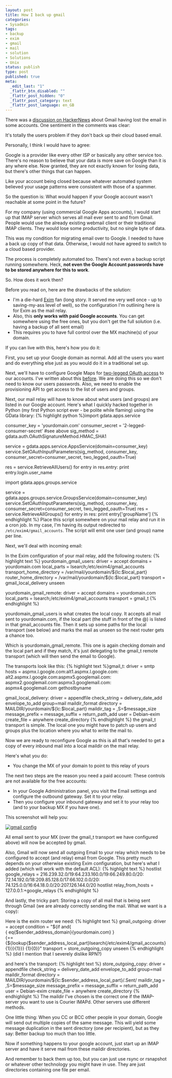 ```yaml
---
layout: post
title: How I back up gmail
categories:
- Sysadmin
tags:
- backup
- exim
- gmail
- mail
- solution
- Solutions
- Unix
status: publish
type: post
published: true
meta:
  _edit_last: "1"
  _flattr_btn_disabled: ""
  _flattr_post_hidden: "0"
  _flattr_post_category: text
  _flattr_post_language: en_GB
---
```

There was a [discussion on HackerNews](http://news.ycombinator.com/item?id=2269346) about Gmail having lost the email in some accounts. One sentiment in the comments was clear:

It's totally the users problem if they don't back up their cloud based email.

Personally, I think I would have to agree:

Google is a provider like every other ISP or basically any other service too. There's no reason to believe that your data is more save on Google than it is any where else. Now granted, they are not exactly known for losing data, but there's other things that can happen.

Like your account being closed because whatever automated system believed your usage patterns were consistent with those of a spammer.

So the question is: What would happen if your Google account wasn't reachable at some point in the future?

For my company (using commercial Google Apps accounts), I would start up that IMAP server which serves all mail ever sent to and from Gmail. People would use the already existing webmail client or their traditional IMAP clients. They would lose some productivity, but no single byte of data.

This was my condition for migrating email over to Google. I needed to have a back up copy of that data. Otherwise, I would not have agreed to switch to a cloud based provider.

The process is completely automated too. There's not even a backup script running somewhere. Heck, <strong>not even the Google Account passwords have to be stored anywhere for this to work</strong>.

So. How does it work then?

Before you read on, here are the drawbacks of the solution:
<ul>
	<li>I'm a die-hard <a href="http://exim.org/">Exim</a> fan (long story. It served me very well once - up to saving-my-ass level of well), so the configuration I'm outlining here is for Exim as the mail relay.</li>
	<li>Also, this <strong>only works with paid Google accounts</strong>. You can get somewhere using the free ones, but you don't get the full solution (i.e. having a backup of all sent email)</li>
	<li>This requires you to have full control over the MX machine(s) of your domain.</li>
</ul>
If you can live with this, here's how you do it:

First, you set up your Google domain as normal. Add all the users you want and do everything else just as you would do it in a traditional set up.

Next, we'll have to configure Google Maps for <a href="http://www.gnegg.ch/2010/06/google-apps-provisioning-two-legged-oauth/">two-legged OAuth access</a> to our accounts. I've written about this <a href="http://www.gnegg.ch/2010/06/google-apps-provisioning-two-legged-oauth/">before</a>. We are doing this so we don't need to know our users passwords. Also, we need to enable the provisioning API to get access to the list of users and groups.

Next, our mail relay will have to know about what users (and groups) are listed in our Google account. Here's what I quickly hacked together in Python (my first Python script ever - be polite while flaming) using the GData library:
{% highlight python %}import gdata.apps.service

consumer_key = 'yourdomain.com'
consumer_secret = '2-legged-consumer-secret' #see above
sig_method = gdata.auth.OAuthSignatureMethod.HMAC_SHA1

service = gdata.apps.service.AppsService(domain=consumer_key)
service.SetOAuthInputParameters(sig_method, consumer_key,\
  consumer_secret=consumer_secret, two_legged_oauth=True)

res = service.RetrieveAllUsers()
for entry in res.entry:
    print entry.login.user_name

import gdata.apps.groups.service

service = gdata.apps.groups.service.GroupsService(domain=consumer_key)
service.SetOAuthInputParameters(sig_method, consumer_key,\
  consumer_secret=consumer_secret, two_legged_oauth=True)
res = service.RetrieveAllGroups()
for entry in res:
    print entry['groupName']
{% endhighlight %}
Place this script somewhere on your mail relay and run it in a cron job. In my case, I'm having its output redirected to <code>/etc/exim4/gmail_accounts</code>. The script will emit one user (and group) name per line.

Next, we'll deal with incoming email:

In the Exim configuration of your mail relay, add the following routers:
{% highlight text %}
yourdomain_gmail_users:
  driver = accept
  domains = yourdomain.com
  local_parts = lsearch;/etc/exim4/gmail_accounts
  transport_home_directory = /var/mail/yourdomain/${lc:$local_part}
  router_home_directory = /var/mail/yourdomain/${lc:$local_part}
  transport = gmail_local_delivery
  unseen

yourdomain_gmail_remote:
  driver = accept
  domains = yourdomain.com
  local_parts = lsearch;/etc/exim4/gmail_accounts
  transport = gmail_t
{% endhighlight %}

yourdomain_gmail_users is what creates the local copy. It accepts all mail sent to yourdomain.com, if the local part (the stuff in front of the @) is listed in that gmail_accounts file. Then it sets up some paths for the local transport (see below) and marks the mail as unseen so the next router gets a chance too.

Which is yourdomain_gmail_remote. This one is again checking domain and the local part and if they match, it's just delegating to the gmail_t remote transport (which will then send the email to Google).

The transports look like this:
{% highlight text %}gmail_t:
  driver = smtp
  hosts = aspmx.l.google.com:alt1.aspmx.l.google.com:\
    alt2.aspmx.l.google.com:aspmx5.googlemail.com:\
    aspmx2.googlemail.com:aspmx3.googlemail.com:\
    aspmx4.googlemail.com
  gethostbyname

gmail_local_delivery:
  driver = appendfile
  check_string =
  delivery_date_add
  envelope_to_add
  group=mail
  maildir_format
  directory = MAILDIR/yourdomain/${lc:$local_part}
  maildir_tag = ,S=$message_size
  message_prefix =
  message_suffix =
  return_path_add
  user = Debian-exim
  create_file = anywhere
  create_directory
{% endhighlight %}
the gmail_t transport is simple. The local one you might have to patch up users and groups plus the location where you what to write the mail to.

Now we are ready to reconfigure Google as this is all that's needed to get a copy of every inbound mail into a local maildir on the mail relay.

Here's what you do:
<ul>
	<li>You change the MX of your domain to point to this relay of yours</li>
</ul>
The next two steps are the reason you need a paid account: These controls are not available for the free accounts:
<ul>
	<li>In your Google Administration panel, you visit the Email settings and configure the outbound gateway. Set it to your relay.</li>
	<li>Then you configure your inbound gateway and set it to your relay too (and to your backup MX if you have one).</li>
</ul>
This screenshot will help you:

[![gmail config](/assets/gmail-config-300x102.png)](http://www.gnegg.ch/wp-content/uploads/2011/02/gmail-config.png)

All email sent to your MX (over the gmail_t transport we have configured above) will now be accepted by gmail.

Also, Gmail will now send all outgoing Email to your relay which needs to be configured to accept (and relay) email from Google. This pretty much depends on your otherwise existing Exim configuration, but here's what I added (which will work with the default ACL):
{% highlight text %}
hostlist   google_relays = 216.239.32.0/19:64.233.160.0/19:66.249.80.0/20:\
    72.14.192.0/18:209.85.128.0/17:66.102.0.0/20:\
    74.125.0.0/16:64.18.0.0/20:207.126.144.0/20
hostlist   relay_from_hosts = 127.0.0.1:+google_relays
{% endhighlight %}

And lastly, the tricky part: Storing a copy of all mail that is being sent through Gmail (we are already correctly sending the mail. What we want is a copy):

Here is the exim router we need:
{% highlight text %}
gmail_outgoing:
  driver = accept
  condition = "${if and{\
    { eq{$sender_address_domain}{yourdomain.com} }\
    {=={${lookup{$sender_address_local_part}lsearch{/etc/exim4/gmail_accounts}{1}}}{1}}} {1}{0}}"
  transport = store_outgoing_copy
  unseen
{% endhighlight %}
(did I mention that I severely dislike RPN?)

and here's the transport:
{% highlight text %}
store_outgoing_copy:
  driver = appendfile
  check_string =
  delivery_date_add
  envelope_to_add
  group=mail
  maildir_format
  directory = MAILDIR/yourdomain/${lc:$sender_address_local_part}/.Sent/
  maildir_tag = ,S=$message_size
  message_prefix =
  message_suffix =
  return_path_add
  user = Debian-exim
  create_file = anywhere
  create_directory
{% endhighlight %}
The maildir I've chosen is the correct one if the IMAP-server you want to use is Courier IMAPd. Other servers use different methods.

One little thing: When you CC or BCC other people in your domain, Google will send out multiple copies of the same message. This will yield some message duplication in the sent directory (one per recipient), but as they say: Better backup too much than too little.

Now if something happens to your google account, just start up an IMAP server and have it serve mail from these maildir directories.

And remember to back them up too, but you can just use rsync or rsnapshot or whatever other technology you might have in use. They are just directories containing one file per email.
